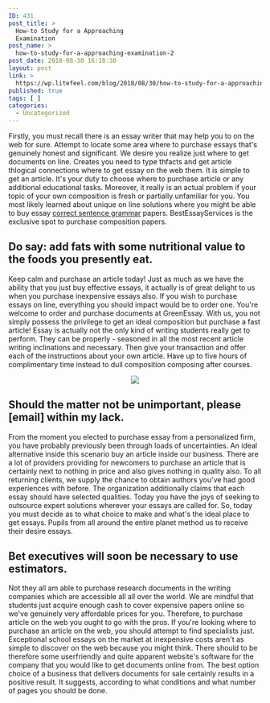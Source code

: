 ```yaml
---
ID: 431
post_title: >
  How-to Study for a Approaching
  Examination
post_name: >
  how-to-study-for-a-approaching-examination-2
post_date: 2018-08-30 16:18:30
layout: post
link: >
  https://wp.litefeel.com/blog/2018/08/30/how-to-study-for-a-approaching-examination-2/
published: true
tags: [ ]
categories:
  - Uncategorized
---
```

<p>Firstly, you must recall there is an essay writer that may help you to on the web for sure. Attempt to locate some area where to purchase essays that's genuinely honest and significant. We desire you realize just where to get documents on line. Creates you need to type thfacts and get article thlogical connections where to get essay on the web them. It is simple to get an article. It's your duty to choose where to purchase article or any additional educational tasks. Moreover, it really is an actual problem if your topic of your own composition is fresh or partially unfamiliar for you. You most likely learned about unique on line solutions where you might be able to buy essay <a href="https://sentencechecker.top/">correct sentence grammar</a> papers. BestEssayServices is the exclusive spot to purchase composition papers. <p style="text-align:center"></p>  <h2>Do say: add fats with some nutritional value to the foods you presently eat.</h2><p>Keep calm and purchase an article today! Just as much as we have the ability that you just buy effective essays, it actually is of great delight to us when you purchase inexpensive essays also. If you wish to purchase essays on line, everything you should impact would be to order one. You're welcome to order and purchase documents at GreenEssay. With us, you not simply possess the privilege to get an ideal composition but purchase a fast article! Essay is actually not the only kind of writing students really get to perform. They can be properly - seasoned in all the most recent article writing inclinations and necessary. Then give your transaction and offer each of the instructions about your own article. Have up to five hours of complimentary time instead to dull composition composing after courses. <p style="text-align:center"><img src="http://cdn.rightstart.com/media/catalog/product/cache/1/image/9df78eab33525d08d6e5fb8d27136e95/r/o/robeez_socks_blooming_blossom_2.jpg" style="max-width: 500px;border: none"></p>  <h2>Should the matter not be unimportant, please [email] within my lack.</h2><p>From the moment you elected to purchase essay from a personalized firm, you have probably previously been through loads of uncertainties. An ideal alternative inside this scenario buy an article inside our business. There are a lot of providers providing for newcomers to purchase an article that is certainly next to nothing in price and also gives nothing in quality also. To all returning clients, we supply the chance to obtain authors you've had good experiences with before. The organization additionally claims that each essay should have selected qualities. Today you have the joys of seeking to outsource expert solutions wherever your essays are called for. So, today you must decide as to what choice to make and what's the ideal place to get essays. Pupils from all around the entire planet method us to receive their desire essays.  <h2>Bet executives will soon be necessary to use estimators.</h2><p>Not they all am able to purchase research documents in the writing companies which are accessible all all over the world. We are mindful that students just acquire enough cash to cover expensive papers online so we've genuinely very affordable prices for you. Therefore, to purchase article on the web you ought to go with the pros. If you're looking where to purchase an article on the web, you should attempt to find specialists just. Exceptional school essays on the market at inexpensive costs aren't as simple to discover on the web because you might think. There should to be therefore some userfriendly and quite apparent website's software for the company that you would like to get documents online from. The best option choice of a business that delivers documents for sale certainly results in a positive result. It suggests, according to what conditions and what number of pages you should be done.